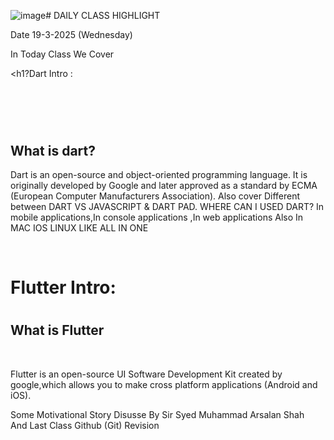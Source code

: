 ![image](https://github.com/user-attachments/assets/fccf636e-73e6-4be8-8e02-302579058edd)# DAILY CLASS HIGHLIGHT

Date 19-3-2025 (Wednesday)

In Today Class We Cover

<h1?Dart Intro :<h1/> <br>
 <h2>What is dart?</h2>
   <p>Dart is an open-source and object-oriented  programming language. It is originally  developed by Google and later approved as a  standard by ECMA (European Computer  
       Manufacturers Association). Also cover Different between DART VS JAVASCRIPT & DART PAD. WHERE CAN I USED DART? In mobile applications,In console applications ,In web applications 
        Also In MAC IOS LINUX LIKE ALL IN ONE</p> <br>
        
<h1>Flutter Intro:<h1/> <h2>What is Flutter</h2> <br>
  <p> Flutter is an open-source UI Software Development Kit  created by google,which allows you to make  cross platform applications  (Android and iOS).</p> 
  
  
Some Motivational Story Disusse By Sir Syed Muhammad Arsalan Shah <br>
And Last Class Github (Git) Revision <br>



